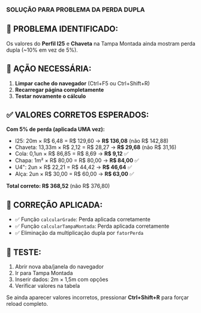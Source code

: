 ### SOLUÇÃO PARA PROBLEMA DA PERDA DUPLA

## 🎯 **PROBLEMA IDENTIFICADO:**
Os valores do **Perfil I25** e **Chaveta** na Tampa Montada ainda mostram perda dupla (~10% em vez de 5%).

## 🔧 **AÇÃO NECESSÁRIA:**
1. **Limpar cache do navegador** (Ctrl+F5 ou Ctrl+Shift+R)
2. **Recarregar página completamente**
3. **Testar novamente o cálculo**

## ✅ **VALORES CORRETOS ESPERADOS:**

**Com 5% de perda (aplicada UMA vez):**
- I25: 20m × R$ 6,48 = R$ 129,60 → **R$ 136,08** (não R$ 142,88)
- Chaveta: 13,33m × R$ 2,12 = R$ 28,27 → **R$ 29,68** (não R$ 31,16)
- Cola: 0,1un × R$ 86,85 = R$ 8,69 → **R$ 9,12** ✅
- Chapa: 1m² × R$ 80,00 = R$ 80,00 → **R$ 84,00** ✅
- U4": 2un × R$ 22,21 = R$ 44,42 → **R$ 46,64** ✅
- Alça: 2un × R$ 30,00 = R$ 60,00 → **R$ 63,00** ✅

**Total correto: R$ 368,52** (não R$ 376,80)

## 🚀 **CORREÇÃO APLICADA:**
- ✅ Função `calcularGrade`: Perda aplicada corretamente
- ✅ Função `calcularTampaMontada`: Perda aplicada corretamente  
- ✅ Eliminação da multiplicação dupla por `fatorPerda`

## 📝 **TESTE:**
1. Abrir nova aba/janela do navegador
2. Ir para Tampa Montada
3. Inserir dados: 2m × 1,5m com opções
4. Verificar valores na tabela

Se ainda aparecer valores incorretos, pressionar **Ctrl+Shift+R** para forçar reload completo.
